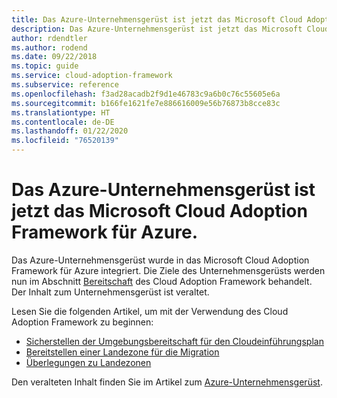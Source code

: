 ```yaml
---
title: Das Azure-Unternehmensgerüst ist jetzt das Microsoft Cloud Adoption Framework für Azure.
description: Das Azure-Unternehmensgerüst ist jetzt das Microsoft Cloud Adoption Framework für Azure.
author: rdendtler
ms.author: rodend
ms.date: 09/22/2018
ms.topic: guide
ms.service: cloud-adoption-framework
ms.subservice: reference
ms.openlocfilehash: f3ad28acadb2f9d1e46783c9a6b0c76c55605e6a
ms.sourcegitcommit: b166fe1621fe7e886616009e56b76873b8cce83c
ms.translationtype: HT
ms.contentlocale: de-DE
ms.lasthandoff: 01/22/2020
ms.locfileid: "76520139"
---
```

# <a name="azure-enterprise-scaffold-is-now-the-microsoft-cloud-adoption-framework-for-azure"></a>Das Azure-Unternehmensgerüst ist jetzt das Microsoft Cloud Adoption Framework für Azure.

Das Azure-Unternehmensgerüst wurde in das Microsoft Cloud Adoption Framework für Azure integriert. Die Ziele des Unternehmensgerüsts werden nun im Abschnitt [Bereitschaft](../ready/index.md) des Cloud Adoption Framework behandelt. Der Inhalt zum Unternehmensgerüst ist veraltet.

Lesen Sie die folgenden Artikel, um mit der Verwendung des Cloud Adoption Framework zu beginnen:

- [Sicherstellen der Umgebungsbereitschaft für den Cloudeinführungsplan](../ready/index.md)
- [Bereitstellen einer Landezone für die Migration](../ready/azure-setup-guide/migration-landing-zone.md)
- [Überlegungen zu Landezonen](../ready/considerations/index.md)

Den veralteten Inhalt finden Sie im Artikel zum [Azure-Unternehmensgerüst](.\migration-with-enterprise-scaffold.md).
